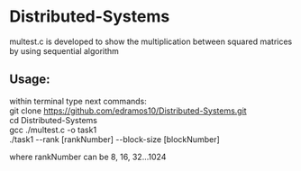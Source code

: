 # Distributed-Systems
multest.c is developed to show the multiplication between squared matrices by using sequential algorithm

## Usage:
within terminal type next commands: \
git clone  https://github.com/edramos10/Distributed-Systems.git \
cd Distributed-Systems \
gcc ./multest.c -o task1 \
./task1 --rank [rankNumber] --block-size [blockNumber]

where rankNumber can be 8, 16, 32...1024
